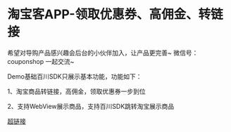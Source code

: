 # 淘宝客APP-领取优惠券、高佣金、转链接
希望对导购产品感兴趣会后台的小伙伴加入，让产品更完善~
微信号：couponshop  一起交流~

Demo基础百川SDK只展示基本功能，功能如下：

1、淘宝商品转链接，高佣金，领取优惠券一步到位

2、支持WebView展示商品，支持百川SDK跳转淘宝展示商品

[超链接](http://jumtuan.com)
